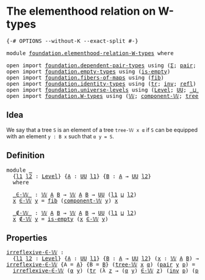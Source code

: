 # The elementhood relation on W-types

<pre class="Agda"><a id="48" class="Symbol">{-#</a> <a id="52" class="Keyword">OPTIONS</a> <a id="60" class="Pragma">--without-K</a> <a id="72" class="Pragma">--exact-split</a> <a id="86" class="Symbol">#-}</a>

<a id="91" class="Keyword">module</a> <a id="98" href="foundation.elementhood-relation-W-types.html" class="Module">foundation.elementhood-relation-W-types</a> <a id="138" class="Keyword">where</a>

<a id="145" class="Keyword">open</a> <a id="150" class="Keyword">import</a> <a id="157" href="foundation.dependent-pair-types.html" class="Module">foundation.dependent-pair-types</a> <a id="189" class="Keyword">using</a> <a id="195" class="Symbol">(</a><a id="196" href="foundation-core.dependent-pair-types.html#502" class="Record">Σ</a><a id="197" class="Symbol">;</a> <a id="199" href="foundation-core.dependent-pair-types.html#575" class="InductiveConstructor">pair</a><a id="203" class="Symbol">;</a> <a id="205" href="foundation-core.dependent-pair-types.html#592" class="Field">pr1</a><a id="208" class="Symbol">;</a> <a id="210" href="foundation-core.dependent-pair-types.html#604" class="Field">pr2</a><a id="213" class="Symbol">)</a>
<a id="215" class="Keyword">open</a> <a id="220" class="Keyword">import</a> <a id="227" href="foundation.empty-types.html" class="Module">foundation.empty-types</a> <a id="250" class="Keyword">using</a> <a id="256" class="Symbol">(</a><a id="257" href="foundation.empty-types.html#1463" class="Function">is-empty</a><a id="265" class="Symbol">)</a>
<a id="267" class="Keyword">open</a> <a id="272" class="Keyword">import</a> <a id="279" href="foundation.fibers-of-maps.html" class="Module">foundation.fibers-of-maps</a> <a id="305" class="Keyword">using</a> <a id="311" class="Symbol">(</a><a id="312" href="foundation-core.fibers-of-maps.html#928" class="Function">fib</a><a id="315" class="Symbol">)</a>
<a id="317" class="Keyword">open</a> <a id="322" class="Keyword">import</a> <a id="329" href="foundation.identity-types.html" class="Module">foundation.identity-types</a> <a id="355" class="Keyword">using</a> <a id="361" class="Symbol">(</a><a id="362" href="foundation-core.identity-types.html#4584" class="Function">tr</a><a id="364" class="Symbol">;</a> <a id="366" href="foundation-core.identity-types.html#1552" class="Function">inv</a><a id="369" class="Symbol">;</a> <a id="371" href="foundation-core.identity-types.html#694" class="InductiveConstructor">refl</a><a id="375" class="Symbol">)</a>
<a id="377" class="Keyword">open</a> <a id="382" class="Keyword">import</a> <a id="389" href="foundation.universe-levels.html" class="Module">foundation.universe-levels</a> <a id="416" class="Keyword">using</a> <a id="422" class="Symbol">(</a><a id="423" href="Agda.Primitive.html#597" class="Postulate">Level</a><a id="428" class="Symbol">;</a> <a id="430" href="foundation-core.universe-levels.html#222" class="Primitive">UU</a><a id="432" class="Symbol">;</a> <a id="434" href="Agda.Primitive.html#810" class="Primitive Operator">_⊔_</a><a id="437" class="Symbol">)</a>
<a id="439" class="Keyword">open</a> <a id="444" class="Keyword">import</a> <a id="451" href="foundation.W-types.html" class="Module">foundation.W-types</a> <a id="470" class="Keyword">using</a> <a id="476" class="Symbol">(</a><a id="477" href="foundation.W-types.html#2309" class="Datatype">𝕎</a><a id="478" class="Symbol">;</a> <a id="480" href="foundation.W-types.html#2544" class="Function">component-𝕎</a><a id="491" class="Symbol">;</a> <a id="493" href="foundation.W-types.html#2378" class="InductiveConstructor">tree-𝕎</a><a id="499" class="Symbol">)</a>
</pre>
## Idea

We say that a tree `S` is an element of a tree `tree-𝕎 x α` if `S` can be equipped with an element `y : B x` such that `α y = S`.

## Definition

<pre class="Agda"><a id="669" class="Keyword">module</a> <a id="676" href="foundation.elementhood-relation-W-types.html#676" class="Module">_</a>
  <a id="680" class="Symbol">{</a><a id="681" href="foundation.elementhood-relation-W-types.html#681" class="Bound">l1</a> <a id="684" href="foundation.elementhood-relation-W-types.html#684" class="Bound">l2</a> <a id="687" class="Symbol">:</a> <a id="689" href="Agda.Primitive.html#597" class="Postulate">Level</a><a id="694" class="Symbol">}</a> <a id="696" class="Symbol">{</a><a id="697" href="foundation.elementhood-relation-W-types.html#697" class="Bound">A</a> <a id="699" class="Symbol">:</a> <a id="701" href="foundation-core.universe-levels.html#222" class="Primitive">UU</a> <a id="704" href="foundation.elementhood-relation-W-types.html#681" class="Bound">l1</a><a id="706" class="Symbol">}</a> <a id="708" class="Symbol">{</a><a id="709" href="foundation.elementhood-relation-W-types.html#709" class="Bound">B</a> <a id="711" class="Symbol">:</a> <a id="713" href="foundation.elementhood-relation-W-types.html#697" class="Bound">A</a> <a id="715" class="Symbol">→</a> <a id="717" href="foundation-core.universe-levels.html#222" class="Primitive">UU</a> <a id="720" href="foundation.elementhood-relation-W-types.html#684" class="Bound">l2</a><a id="722" class="Symbol">}</a>
  <a id="726" class="Keyword">where</a>

  <a id="735" href="foundation.elementhood-relation-W-types.html#735" class="Function Operator">_∈-𝕎_</a> <a id="741" class="Symbol">:</a> <a id="743" href="foundation.W-types.html#2309" class="Datatype">𝕎</a> <a id="745" href="foundation.elementhood-relation-W-types.html#697" class="Bound">A</a> <a id="747" href="foundation.elementhood-relation-W-types.html#709" class="Bound">B</a> <a id="749" class="Symbol">→</a> <a id="751" href="foundation.W-types.html#2309" class="Datatype">𝕎</a> <a id="753" href="foundation.elementhood-relation-W-types.html#697" class="Bound">A</a> <a id="755" href="foundation.elementhood-relation-W-types.html#709" class="Bound">B</a> <a id="757" class="Symbol">→</a> <a id="759" href="foundation-core.universe-levels.html#222" class="Primitive">UU</a> <a id="762" class="Symbol">(</a><a id="763" href="foundation.elementhood-relation-W-types.html#681" class="Bound">l1</a> <a id="766" href="Agda.Primitive.html#810" class="Primitive Operator">⊔</a> <a id="768" href="foundation.elementhood-relation-W-types.html#684" class="Bound">l2</a><a id="770" class="Symbol">)</a>
  <a id="774" href="foundation.elementhood-relation-W-types.html#774" class="Bound">x</a> <a id="776" href="foundation.elementhood-relation-W-types.html#735" class="Function Operator">∈-𝕎</a> <a id="780" href="foundation.elementhood-relation-W-types.html#780" class="Bound">y</a> <a id="782" class="Symbol">=</a> <a id="784" href="foundation-core.fibers-of-maps.html#928" class="Function">fib</a> <a id="788" class="Symbol">(</a><a id="789" href="foundation.W-types.html#2544" class="Function">component-𝕎</a> <a id="801" href="foundation.elementhood-relation-W-types.html#780" class="Bound">y</a><a id="802" class="Symbol">)</a> <a id="804" href="foundation.elementhood-relation-W-types.html#774" class="Bound">x</a>

  <a id="809" href="foundation.elementhood-relation-W-types.html#809" class="Function Operator">_∉-𝕎_</a> <a id="815" class="Symbol">:</a> <a id="817" href="foundation.W-types.html#2309" class="Datatype">𝕎</a> <a id="819" href="foundation.elementhood-relation-W-types.html#697" class="Bound">A</a> <a id="821" href="foundation.elementhood-relation-W-types.html#709" class="Bound">B</a> <a id="823" class="Symbol">→</a> <a id="825" href="foundation.W-types.html#2309" class="Datatype">𝕎</a> <a id="827" href="foundation.elementhood-relation-W-types.html#697" class="Bound">A</a> <a id="829" href="foundation.elementhood-relation-W-types.html#709" class="Bound">B</a> <a id="831" class="Symbol">→</a> <a id="833" href="foundation-core.universe-levels.html#222" class="Primitive">UU</a> <a id="836" class="Symbol">(</a><a id="837" href="foundation.elementhood-relation-W-types.html#681" class="Bound">l1</a> <a id="840" href="Agda.Primitive.html#810" class="Primitive Operator">⊔</a> <a id="842" href="foundation.elementhood-relation-W-types.html#684" class="Bound">l2</a><a id="844" class="Symbol">)</a>
  <a id="848" href="foundation.elementhood-relation-W-types.html#848" class="Bound">x</a> <a id="850" href="foundation.elementhood-relation-W-types.html#809" class="Function Operator">∉-𝕎</a> <a id="854" href="foundation.elementhood-relation-W-types.html#854" class="Bound">y</a> <a id="856" class="Symbol">=</a> <a id="858" href="foundation.empty-types.html#1463" class="Function">is-empty</a> <a id="867" class="Symbol">(</a><a id="868" href="foundation.elementhood-relation-W-types.html#848" class="Bound">x</a> <a id="870" href="foundation.elementhood-relation-W-types.html#735" class="Function Operator">∈-𝕎</a> <a id="874" href="foundation.elementhood-relation-W-types.html#854" class="Bound">y</a><a id="875" class="Symbol">)</a>
</pre>
## Properties

<pre class="Agda"><a id="irreflexive-∈-𝕎"></a><a id="905" href="foundation.elementhood-relation-W-types.html#905" class="Function">irreflexive-∈-𝕎</a> <a id="921" class="Symbol">:</a>
  <a id="925" class="Symbol">{</a><a id="926" href="foundation.elementhood-relation-W-types.html#926" class="Bound">l1</a> <a id="929" href="foundation.elementhood-relation-W-types.html#929" class="Bound">l2</a> <a id="932" class="Symbol">:</a> <a id="934" href="Agda.Primitive.html#597" class="Postulate">Level</a><a id="939" class="Symbol">}</a> <a id="941" class="Symbol">{</a><a id="942" href="foundation.elementhood-relation-W-types.html#942" class="Bound">A</a> <a id="944" class="Symbol">:</a> <a id="946" href="foundation-core.universe-levels.html#222" class="Primitive">UU</a> <a id="949" href="foundation.elementhood-relation-W-types.html#926" class="Bound">l1</a><a id="951" class="Symbol">}</a> <a id="953" class="Symbol">{</a><a id="954" href="foundation.elementhood-relation-W-types.html#954" class="Bound">B</a> <a id="956" class="Symbol">:</a> <a id="958" href="foundation.elementhood-relation-W-types.html#942" class="Bound">A</a> <a id="960" class="Symbol">→</a> <a id="962" href="foundation-core.universe-levels.html#222" class="Primitive">UU</a> <a id="965" href="foundation.elementhood-relation-W-types.html#929" class="Bound">l2</a><a id="967" class="Symbol">}</a> <a id="969" class="Symbol">(</a><a id="970" href="foundation.elementhood-relation-W-types.html#970" class="Bound">x</a> <a id="972" class="Symbol">:</a> <a id="974" href="foundation.W-types.html#2309" class="Datatype">𝕎</a> <a id="976" href="foundation.elementhood-relation-W-types.html#942" class="Bound">A</a> <a id="978" href="foundation.elementhood-relation-W-types.html#954" class="Bound">B</a><a id="979" class="Symbol">)</a> <a id="981" class="Symbol">→</a> <a id="983" href="foundation.elementhood-relation-W-types.html#970" class="Bound">x</a> <a id="985" href="foundation.elementhood-relation-W-types.html#809" class="Function Operator">∉-𝕎</a> <a id="989" href="foundation.elementhood-relation-W-types.html#970" class="Bound">x</a>
<a id="991" href="foundation.elementhood-relation-W-types.html#905" class="Function">irreflexive-∈-𝕎</a> <a id="1007" class="Symbol">{</a><a id="1008" class="Argument">A</a> <a id="1010" class="Symbol">=</a> <a id="1012" href="foundation.elementhood-relation-W-types.html#1012" class="Bound">A</a><a id="1013" class="Symbol">}</a> <a id="1015" class="Symbol">{</a><a id="1016" class="Argument">B</a> <a id="1018" class="Symbol">=</a> <a id="1020" href="foundation.elementhood-relation-W-types.html#1020" class="Bound">B</a><a id="1021" class="Symbol">}</a> <a id="1023" class="Symbol">(</a><a id="1024" href="foundation.W-types.html#2378" class="InductiveConstructor">tree-𝕎</a> <a id="1031" href="foundation.elementhood-relation-W-types.html#1031" class="Bound">x</a> <a id="1033" href="foundation.elementhood-relation-W-types.html#1033" class="Bound">α</a><a id="1034" class="Symbol">)</a> <a id="1036" class="Symbol">(</a><a id="1037" href="foundation-core.dependent-pair-types.html#575" class="InductiveConstructor">pair</a> <a id="1042" href="foundation.elementhood-relation-W-types.html#1042" class="Bound">y</a> <a id="1044" href="foundation.elementhood-relation-W-types.html#1044" class="Bound">p</a><a id="1045" class="Symbol">)</a> <a id="1047" class="Symbol">=</a>
  <a id="1051" href="foundation.elementhood-relation-W-types.html#905" class="Function">irreflexive-∈-𝕎</a> <a id="1067" class="Symbol">(</a><a id="1068" href="foundation.elementhood-relation-W-types.html#1033" class="Bound">α</a> <a id="1070" href="foundation.elementhood-relation-W-types.html#1042" class="Bound">y</a><a id="1071" class="Symbol">)</a> <a id="1073" class="Symbol">(</a><a id="1074" href="foundation-core.identity-types.html#4584" class="Function">tr</a> <a id="1077" class="Symbol">(λ</a> <a id="1080" href="foundation.elementhood-relation-W-types.html#1080" class="Bound">z</a> <a id="1082" class="Symbol">→</a> <a id="1084" class="Symbol">(</a><a id="1085" href="foundation.elementhood-relation-W-types.html#1033" class="Bound">α</a> <a id="1087" href="foundation.elementhood-relation-W-types.html#1042" class="Bound">y</a><a id="1088" class="Symbol">)</a> <a id="1090" href="foundation.elementhood-relation-W-types.html#735" class="Function Operator">∈-𝕎</a> <a id="1094" href="foundation.elementhood-relation-W-types.html#1080" class="Bound">z</a><a id="1095" class="Symbol">)</a> <a id="1097" class="Symbol">(</a><a id="1098" href="foundation-core.identity-types.html#1552" class="Function">inv</a> <a id="1102" href="foundation.elementhood-relation-W-types.html#1044" class="Bound">p</a><a id="1103" class="Symbol">)</a> <a id="1105" class="Symbol">(</a><a id="1106" href="foundation-core.dependent-pair-types.html#575" class="InductiveConstructor">pair</a> <a id="1111" href="foundation.elementhood-relation-W-types.html#1042" class="Bound">y</a> <a id="1113" href="foundation-core.identity-types.html#694" class="InductiveConstructor">refl</a><a id="1117" class="Symbol">))</a>
</pre>